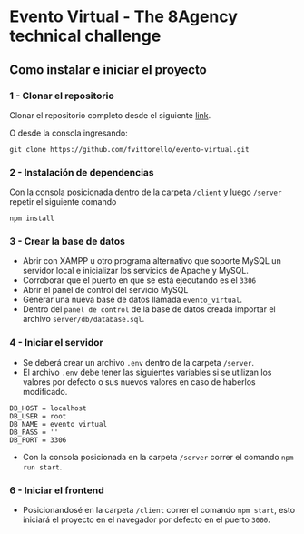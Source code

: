 # Evento Virtual - The 8Agency technical challenge

## Como instalar e iniciar el proyecto

### 1 - Clonar el repositorio

Clonar el repositorio completo desde el siguiente [link](https://github.com/fvittorello/evento-virtual/).

O desde la consola ingresando:

```
git clone https://github.com/fvittorello/evento-virtual.git
```

### 2 - Instalación de dependencias

Con la consola posicionada dentro de la carpeta `/client` y luego `/server` repetir el siguiente comando

```
npm install
```

### 3 - Crear la base de datos

- Abrir con XAMPP u otro programa alternativo que soporte MySQL un servidor local e inicializar los servicios de Apache y MySQL.
- Corroborar que el puerto en que se está ejecutando es el `3306`
- Abrir el panel de control del servicio MySQL
- Generar una nueva base de datos llamada `evento_virtual`.
- Dentro del `panel de control` de la base de datos creada importar el archivo `server/db/database.sql`.

### 4 - Iniciar el servidor

- Se deberá crear un archivo `.env` dentro de la carpeta `/server`.
- El archivo `.env` debe tener las siguientes variables si se utilizan los valores por defecto o sus nuevos valores en caso de haberlos modificado.

```
DB_HOST = localhost
DB_USER = root
DB_NAME = evento_virtual
DB_PASS = ''
DB_PORT = 3306
```

- Con la consola posicionada en la carpeta `/server` correr el comando `npm run start`.

### 6 - Iniciar el frontend

- Posicionandosé en la carpeta `/client` correr el comando `npm start`, esto iniciará el proyecto en el navegador por defecto en el puerto `3000`.
